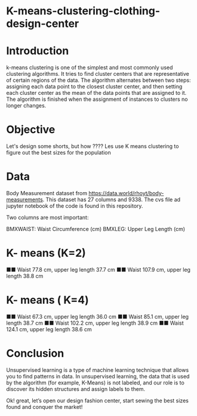 # K-means-clustering-clothing-design-center

# Introduction

k-means clustering is one of the simplest and most commonly used clustering algorithms. It tries to find cluster centers that are representative of certain regions of the data. The algorithm alternates between two steps: assigning each data point to the closest cluster center, and then setting each cluster center as the mean of the data points that are assigned to it. The algorithm is finished when the assignment of instances to clusters no longer changes.

# Objective

Let's design some shorts, but how ???? Les use K means clustering to figure out the best sizes for the population

# Data

Body Measurement dataset from https://data.world/rhoyt/body-measurements. This dataset has 27 columns and 9338. The cvs file ad jupyter notebook of the code is found in this repository.


Two columns are most important:

BMXWAIST: Waist Circumference (cm)
BMXLEG: Upper Leg Length (cm)

# K- means (K=2)

■■ Waist 77.8 cm, upper leg length 37.7 cm
■■ Waist 107.9 cm, upper leg length 38.8 cm

# K- means ( K=4)

■■ Waist 67.3 cm, upper leg length 36.0 cm
■■ Waist 85.1 cm, upper leg length 38.7 cm
■■ Waist 102.2 cm, upper leg length 38.9 cm
■■ Waist 124.1 cm, upper leg length 38.6 cm


# Conclusion

Unsupervised learning is a type of machine learning technique that allows you to find patterns in data. In unsupervised learning, the data that is used by the algorithm (for example, K-Means) is not labeled, and our role is to discover its hidden structures and assign labels to them.

Ok! great, let’s open our design fashion center, start sewing the best sizes found and conquer the market!
